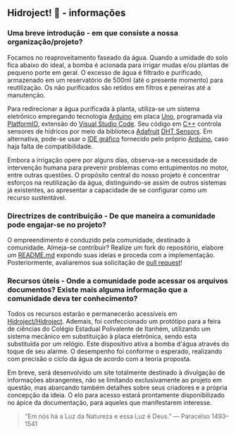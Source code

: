 ## Hidroject! 🌱 - informações
### Uma breve introdução - em que consiste a nossa organização/projeto?
Focamos no reaproveitamento faseado da água. Quando a umidade do solo fica abaixo do ideal, a bomba é acionada para irrigar mudas e/ou plantas de pequeno porte em geral. O excesso de água é filtrado e purificado, armazenado em um reservatório de 500ml (até o presente momento) para reutilização. Os não purificados são retidos em filtros e peneiras até a manutenção.

Para redirecionar a água purificada à planta, utiliza-se um sistema eletrônico empregando tecnologia [Arduino](https://arduino.cc) em placa [Uno](https://store.arduino.cc/products/arduino-uno-rev3), programada via [PlatformIO](https://platformio.org/), extensão do [Visual Studio Code](https://code.visualstudio.com/). Seu código em [C++](https://learn.microsoft.com/pt-br/cpp/cpp/) controla sensores de hídricos por meio da biblioteca [Adafruit](https://learn.adafruit.com/dht/overview) [DHT Sensors](https://www.arduino.cc/reference/en/libraries/dht-sensor-library/). Em alternativa, pode-se usar o [IDE gráfico](https://www.arduino.cc/en/software) fornecido pelo próprio [Arduino](https://arduino.cc), caso haja falta de compatibilidade.

Embora a irrigação opere por alguns dias, observa-se a necessidade de intervenção humana para prevenir problemas como entupimentos no motor, entre outras questões. O propósito central do nosso projeto é concentrar esforços na reutilização da água, distinguindo-se assim de outros sistemas já existentes, ao apresentar a capacidade de se configurar como um recurso sustentável. 

### Directrizes de contribuição - De que maneira a comunidade pode engajar-se no projeto?
O empreendimento é conduzido pela comunidade, destinado à comunidade. Almeja-se contribuir? Realize um fork do repositório, elabore um [README.md](https://www.alura.com.br/artigos/escrever-bom-readme) expondo suas ideias e proceda com a implementação. Posteriormente, avaliaremos sua solicitação de [pull request](https://www.alura.com.br/conteudo/git-github-branching-conflitos-pull-requests)!

### Recursos úteis - Onde a comunidade pode acessar os arquivos documentos? Existe mais alguma informação que a comunidade deva ter conhecimento?
Todos os recursos estarão e permanecerão acessíveis em [Hidroject/Hidroject](https://github.com/Hidroject/Hidroject). Ademais, foi confeccionado um protótipo para a feira de ciências do Colégio Estadual Polivalente de Itanhém, utilizando um sistema mecânico em substituição à placa eletrônica, sendo esta substituída por um relógio. Este dispositivo ativa a bomba d'água através do toque de seu alarme. O desempenho foi conforme o esperado, realizando com precisão o ciclo da água de acordo com a teoria proposta.

Em breve, será desenvolvido um site  totalmente destinado à divulgação de informações abrangentes, não se limitando exclusivamente ao projeto em questão, mas abarcando também detalhes sobre seus criadores e a própria concepção da ideia. O elo para acesso estará prontamente disponibilizado no ápice da documentação, para aqueles que manifestarem interesse.

> “Em nós há a Luz da Natureza e essa Luz é Deus.” — Paracelso 1493–1541
